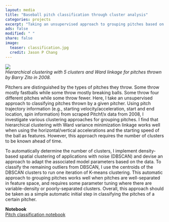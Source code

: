 ```yaml
---                                                                             
layout: media                                                                   
title: "Baseball pitch classification through cluster analysis"
categories: projects
excerpt: "Taking an unsupervised approach to grouping pitches based on trajectory information."
ads: false                                                                       
modified: " "
share: false
image:
  teaser: classification.jpg
  credit: Jason P Chang
---                                                                             
```


<img src="{{ site.url }}/images/{{page.image.teaser}}" /> 

<div><em>Hierarchical clustering with 5 clusters and Ward linkage for pitches thrown by Barry Zito in 2008.</em></div>
<p>
Pitchers are distinguished by the types of pitches they throw. Some throw mostly fastballs while some throw mostly breaking balls. Some throw four different pitches while some throw fewer. Here, I take an unsupervised approach to classifying pitches thrown by a given pitcher. Using pitch trajectory information (e.g., starting velocity/acceleration, start and end location, spin information) from scraped Pitchf/x data from 2008, I investigate various clustering approaches for grouping pitches. I find that hierarchical clustering with Ward variance minimization linkage works well when using the horizontal/vertical accelerations and the starting speed of the ball as features. However, this approach requires the number of clusters to be known ahead of time.
</p>
<p>
To automatically determine the number of clusters, I implement density-based spatial clustering of applications with noise (DBSCAN) and devise an approach to adapt the associated model parameters based on the data. To classify the remaining outliers from DBSCAN, I use the centroids of the DBSCAN clusters to run one iteration of K-means clustering. This automatic approach to grouping pitches works well when pitches are well-separated in feature space, and requires some parameter tuning where there are variable-density or poorly-separated clusters. Overall, this approach should be taken as a simple automatic initial step in classifying the pitches of a certain pitcher.
</p>

<b>Notebook</b><br />
<a href="https://github.com/jasonpchang/pitchfx_sql/blob/master/notebooks/pitch_classification/pitch_classification.ipynb" target="_blank">Pitch classification notebook</a>
